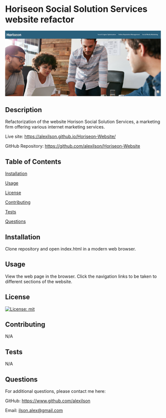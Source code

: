 # Horiseon Social Solution Services website refactor

![Image showing the user's view when loading the Horiseon website](./assets/images/screenshot.png)

## Description
Refactorization of the website Horison Social Solution Services, a marketing firm offering various internet marketing services.

Live site: https://alexilson.github.io/Horiseon-Website/

GitHub Repository: https://github.com/alexilson/Horiseon-Website


## Table of Contents
[Installation](#installation)

[Usage](#usage)

[License](#license)

[Contributing](#contributing)

[Tests](#tests)

[Questions](#questions)


## Installation
Clone repository and open index.html in a modern web browser.

## Usage
View the web page in the browser. Click the navigation links to be taken to different sections of the website.

## License
[![License: mit](https://img.shields.io/badge/mit.svg)](https://api.github.com/licenses/mit)

## Contributing
N/A

## Tests
N/A

## Questions
For additional questions, please contact me here:

GitHub: https://www.github.com/alexilson

Email: ilson.alex@gmail.com
